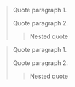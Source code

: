 > Quote paragraph 1.
>
> Quote paragraph 2.
>
> > Nested quote

> Quote paragraph 1.
>
> Quote paragraph 2.
>
> > Nested quote
